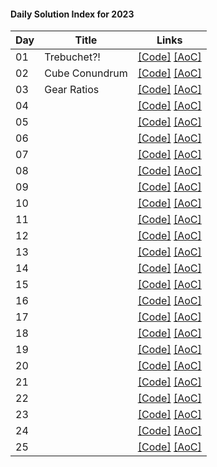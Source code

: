 #### Daily Solution Index for 2023

| Day  | Title                    | Links                                                                                                                                                                                                                                              |
|------|--------------------------|----------------------------------------------------------------------------------------------------------------------------------------------------------------------------------------------------------------------------------------------------|
|  01  | Trebuchet?! | [\[Code\]](https://github.com/nbulteau/adventofcode-kotlin/blob/main/src/main/kotlin/me/nicolas/adventofcode/year2023/Day01.kt) [\[AoC\]](http://adventofcode.com/2023/day/1)  |
|  02  | Cube Conundrum | [\[Code\]](https://github.com/nbulteau/adventofcode-kotlin/blob/main/src/main/kotlin/me/nicolas/adventofcode/year2023/Day02.kt) [\[AoC\]](http://adventofcode.com/2023/day/2)  |
|  03  | Gear Ratios | [\[Code\]](https://github.com/nbulteau/adventofcode-kotlin/blob/main/src/main/kotlin/me/nicolas/adventofcode/year2023/Day03.kt) [\[AoC\]](http://adventofcode.com/2023/day/3)  |
|  04  |  | [\[Code\]](https://github.com/nbulteau/adventofcode-kotlin/blob/main/src/main/kotlin/me/nicolas/adventofcode/year2023/Day04.kt) [\[AoC\]](http://adventofcode.com/2023/day/4)  |
|  05  |  | [\[Code\]](https://github.com/nbulteau/adventofcode-kotlin/blob/main/src/main/kotlin/me/nicolas/adventofcode/year2023/Day05.kt) [\[AoC\]](http://adventofcode.com/2023/day/5)  |
|  06  |  | [\[Code\]](https://github.com/nbulteau/adventofcode-kotlin/blob/main/src/main/kotlin/me/nicolas/adventofcode/year2023/Day06.kt) [\[AoC\]](http://adventofcode.com/2023/day/6)  |
|  07  |  | [\[Code\]](https://github.com/nbulteau/adventofcode-kotlin/blob/main/src/main/kotlin/me/nicolas/adventofcode/year2023/Day07.kt) [\[AoC\]](http://adventofcode.com/2023/day/7)  |
|  08  |  | [\[Code\]](https://github.com/nbulteau/adventofcode-kotlin/blob/main/src/main/kotlin/me/nicolas/adventofcode/year2023/Day08.kt) [\[AoC\]](http://adventofcode.com/2023/day/8)  |
|  09  |  | [\[Code\]](https://github.com/nbulteau/adventofcode-kotlin/blob/main/src/main/kotlin/me/nicolas/adventofcode/year2023/Day09.kt) [\[AoC\]](http://adventofcode.com/2023/day/9)  |
|  10  |  | [\[Code\]](https://github.com/nbulteau/adventofcode-kotlin/blob/main/src/main/kotlin/me/nicolas/adventofcode/year2023/Day10.kt) [\[AoC\]](http://adventofcode.com/2023/day/10) |
|  11  |  | [\[Code\]](https://github.com/nbulteau/adventofcode-kotlin/blob/main/src/main/kotlin/me/nicolas/adventofcode/year2023/Day11.kt) [\[AoC\]](http://adventofcode.com/2023/day/11) |
|  12  |  | [\[Code\]](https://github.com/nbulteau/adventofcode-kotlin/blob/main/src/main/kotlin/me/nicolas/adventofcode/year2023/Day12.kt) [\[AoC\]](http://adventofcode.com/2023/day/12) |
|  13  |  | [\[Code\]](https://github.com/nbulteau/adventofcode-kotlin/blob/main/src/main/kotlin/me/nicolas/adventofcode/year2023/Day13.kt) [\[AoC\]](http://adventofcode.com/2023/day/13) |
|  14  |  | [\[Code\]](https://github.com/nbulteau/adventofcode-kotlin/blob/main/src/main/kotlin/me/nicolas/adventofcode/year2023/Day14.kt) [\[AoC\]](http://adventofcode.com/2023/day/14) |
|  15  |  | [\[Code\]](https://github.com/nbulteau/adventofcode-kotlin/blob/main/src/main/kotlin/me/nicolas/adventofcode/year2023/Day15.kt) [\[AoC\]](http://adventofcode.com/2023/day/15) |
|  16  |  | [\[Code\]](https://github.com/nbulteau/adventofcode-kotlin/blob/main/src/main/kotlin/me/nicolas/adventofcode/year2023/Day16.kt) [\[AoC\]](http://adventofcode.com/2023/day/16) |
|  17  |  | [\[Code\]](https://github.com/nbulteau/adventofcode-kotlin/blob/main/src/main/kotlin/me/nicolas/adventofcode/year2023/Day17.kt) [\[AoC\]](http://adventofcode.com/2023/day/17) |
|  18  |  | [\[Code\]](https://github.com/nbulteau/adventofcode-kotlin/blob/main/src/main/kotlin/me/nicolas/adventofcode/year2023/Day18.kt) [\[AoC\]](http://adventofcode.com/2023/day/18) |
|  19  |  | [\[Code\]](https://github.com/nbulteau/adventofcode-kotlin/blob/main/src/main/kotlin/me/nicolas/adventofcode/year2023/Day19.kt) [\[AoC\]](http://adventofcode.com/2023/day/19) |
|  20  |  | [\[Code\]](https://github.com/nbulteau/adventofcode-kotlin/blob/main/src/main/kotlin/me/nicolas/adventofcode/year2023/Day20.kt) [\[AoC\]](http://adventofcode.com/2023/day/20) |
|  21  |  | [\[Code\]](https://github.com/nbulteau/adventofcode-kotlin/blob/main/src/main/kotlin/me/nicolas/adventofcode/year2023/Day21.kt) [\[AoC\]](http://adventofcode.com/2023/day/21) |
|  22  |  | [\[Code\]](https://github.com/nbulteau/adventofcode-kotlin/blob/main/src/main/kotlin/me/nicolas/adventofcode/year2023/Day22.kt) [\[AoC\]](http://adventofcode.com/2023/day/22) |
|  23  |  | [\[Code\]](https://github.com/nbulteau/adventofcode-kotlin/blob/main/src/main/kotlin/me/nicolas/adventofcode/year2023/Day23.kt) [\[AoC\]](http://adventofcode.com/2023/day/23) |
|  24  |  | [\[Code\]](https://github.com/nbulteau/adventofcode-kotlin/blob/main/src/main/kotlin/me/nicolas/adventofcode/year2023/Day24.kt) [\[AoC\]](http://adventofcode.com/2023/day/24) |
|  25  |  | [\[Code\]](https://github.com/nbulteau/adventofcode-kotlin/blob/main/src/main/kotlin/me/nicolas/adventofcode/year2023/Day25.kt) [\[AoC\]](http://adventofcode.com/2023/day/25) |
                                                        

